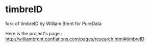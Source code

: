 # timbreID
fork of timbreID by William Brent for PureData

Here is the project's page : http://williambrent.conflations.com/pages/research.html#timbreID
